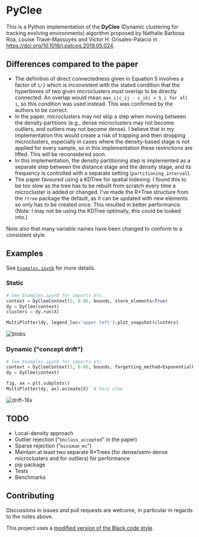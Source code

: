 # PyClee

This is a Python implementation of the **DyClee** (Dynamic clustering for tracking evolving environments) algorithm proposed by Nathalie Barbosa Roa, Louise Travé-Massuyès and Victor H. Grisales-Palacio in https://doi.org/10.1016/j.patcog.2019.05.024.

## Differences compared to the paper
- The definition of direct connectedness given in Equation 5 involves a factor of `1/2` which is inconsistent with the stated condition that the hyperboxes of two given microclusters must overlap to be directly connected. An overlap would mean `max_i|c_ij - c_ik| < S_i for all i`, so this condition was used instead. This was confirmed by the authors to be correct.
- In the paper, microclusters may not skip a step when moving between the density partitions (e.g., dense microclusters may not become outliers, and outliers may not become dense). I believe that in my implementation this would create a risk of trapping and then dropping microclusters, especially in cases where the density-based stage is not applied for every sample, so in this implementation these restrictions are lifted. This will be reconsidered soon.
- In this implementation, the density partitioning step is implemented as a separate step between the distance stage and the density stage, and its frequency is controlled with a separate setting (`partitioning_interval`).
- The paper favoured using a KDTree for spatial indexing. I found this to be too slow as the tree has to be rebuilt from scratch every time a microcluster is added or changed. I've made the R*Tree structure from the `rtree` package the default, as it can be updated with new elements so only has to be created once. This resulted in better performance. (Note: I may not be using the KDTree optimally, this could be looked into.)

Note also that many variable names have been changed to conform to a consistent style.

## Examples

See [`Examples.ipynb`](./Examples.ipynb) for more details.

### Static

```python
# See Examples.ipynb for imports etc.
context = DyCleeContext(2, 0.06, bounds, store_elements=True)
dy = DyClee(context)
clusters = dy.run(X)

MultiPlotter(dy, legend_loc='upper left').plot_snapshot(clusters)
```

![blobs](https://user-images.githubusercontent.com/1812261/105618503-cb9baf00-5ddf-11eb-9fff-2f1adc67d681.png)

### Dynamic ("concept drift")

```python
# See Examples.ipynb for imports etc.
context = DyCleeContext(2, 0.06, bounds, forgetting_method=ExponentialForgettingMethod(0.01))
dy = DyClee(context)

fig, ax = plt.subplots()
MultiPlotter(dy, ax).animate(X)  # Very slow
```

![drift-16x](https://user-images.githubusercontent.com/1812261/105618363-28966580-5dde-11eb-8b7a-162e9715bf38.gif)


## TODO
- Local-density approach
- Outlier rejection ("`Unclass_accepted`" in the paper)
- Sparse rejection ("`minimum_mc`")
- Maintain at least two separate R*Trees (for dense/semi-dense microclusters and for outliers) for performance
- pip package
- Tests
- Benchmarks

## Contributing
Discussions in issues and pull requests are welcome, in particular in regards to the notes above.

This project uses a [modified version of the Black code style](https://github.com/harenbrs/bleck).